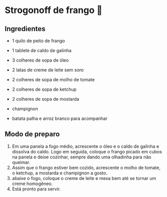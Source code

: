 # Strogonoff de frango :chicken:

## Ingredientes

- 1 quilo de peito de frango

- 1 tablete de caldo de galinha

- 3 colheres de sopa de óleo

- 2 latas de creme de leite sem soro

- 2 colheres de sopa de molho de tomate
- 2 colheres de sopa de ketchup
- 2 colheres de sopa de mostarda
- champignon
- batata palha e arroz branco para acompanhar



## Modo de preparo

1. Em uma panela a fogo médio, acrescente o óleo e o caldo de galinha e dissolva do caldo. Logo em seguida, coloque o frango picado em cubos na panela e deixe cozinhar, sempre dando uma olhadinha para não queimar.
2. Assim que o frango estiver bem cozido, acrescente o molho de tomate, o ketchup, a mostarda e champignon a gosto.
3. abaixe o fogo, coloque o creme de leite e mexa bem até se tornar um creme homogêneo.
4. Está pronto para servir.

